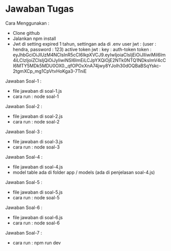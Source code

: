 # Jawaban Tugas

Cara Menggunakan :

- Clone github
- Jalankan npm install
- Jwt di setting expired 1 tahun, settingan ada di .env
  user jwt : (user : hendra, password : 123)
  active token jwt :
  key : auth-token
  token :
  eyJhbGciOiJIUzM4NCIsInR5cCI6IkpXVCJ9.eyIwIjoiaCIsIjEiOiJlIiwiMiI6Im4iLCIzIjoiZCIsIjQiOiJyIiwiNSI6ImEiLCJpYXQiOjE2NTk0NTQ1NDksImV4cCI6MTY5MDk5MDU0OX0.\_qfOPOxXnA74jwy8YJolh30dOQBaBSqYskc-2tgmXCp_mg1CpVtvHoKga3-7TniE

Jawaban Soal-1 :

- file jawaban di soal-1.js
- cara run : node soal-1

Jawaban Soal-2 :

- file jawaban di soal-2.js
- cara run : node soal-2

Jawaban Soal-3 :

- file jawaban di soal-3.js
- cara run : node soal-3

Jawaban Soal-4 :

- file jawaban di soal-4.js
- model table ada di folder app / models (ada di penjelasan soal-4.js)

Jawaban Soal-5 :

- file jawaban di soal-5.js
- cara run : node soal-5

Jawaban Soal-6 :

- file jawaban di soal-6.js
- cara run : node soal-6

Jawaban Soal-7 :

- cara run : npm run dev
